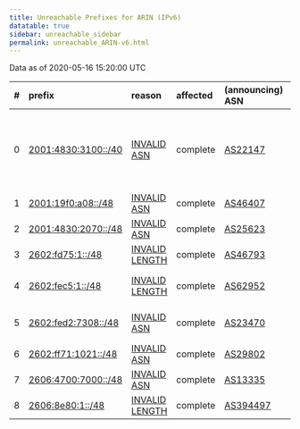 ```yaml
---
title: Unreachable Prefixes for ARIN (IPv6)
datatable: true
sidebar: unreachable_sidebar
permalink: unreachable_ARIN-v6.html
---
```


Data as of 2020-05-16 15:20:00 UTC


<div class="datatable-begin"></div>

|   # | prefix                                                           | reason                                                                                                      | affected   | (announcing) ASN                         | AS Name                                                                       |   unreachable /48s |
|----:|:-----------------------------------------------------------------|:------------------------------------------------------------------------------------------------------------|:-----------|:-----------------------------------------|:------------------------------------------------------------------------------|-------------------:|
|   0 | [2001:4830:3100::/40](https://stat.ripe.net/2001:4830:3100::/40) | [INVALID ASN](https://rpki-validator.ripe.net/announcement-preview?asn=AS22147&prefix=2001:4830:3100::/40)  | complete   | [AS22147](unreachable_AS22147-v6.html)   | PACKETSURGE - Open Contributors Corporation for Advanced Internet Development |                256 |
|   1 | [2001:19f0:a08::/48](https://stat.ripe.net/2001:19f0:a08::/48)   | [INVALID ASN](https://rpki-validator.ripe.net/announcement-preview?asn=AS46407&prefix=2001:19f0:a08::/48)   | complete   | [AS46407](unreachable_AS46407-v6.html)   | AS-CHOOPA3 - Choopa                                                           |                  1 |
|   2 | [2001:4830:2070::/48](https://stat.ripe.net/2001:4830:2070::/48) | [INVALID ASN](https://rpki-validator.ripe.net/announcement-preview?asn=AS25623&prefix=2001:4830:2070::/48)  | complete   | [AS25623](unreachable_AS25623-v6.html)   | CISN2                                                                         |                  1 |
|   3 | [2602:fd75:1::/48](https://stat.ripe.net/2602:fd75:1::/48)       | [INVALID LENGTH](https://rpki-validator.ripe.net/announcement-preview?asn=AS46793&prefix=2602:fd75:1::/48)  | complete   | [AS46793](unreachable_AS46793-v6.html)   | REALLYME                                                                      |                  1 |
|   4 | [2602:fec5:1::/48](https://stat.ripe.net/2602:fec5:1::/48)       | [INVALID LENGTH](https://rpki-validator.ripe.net/announcement-preview?asn=AS62952&prefix=2602:fec5:1::/48)  | complete   | [AS62952](unreachable_AS62952-v6.html)   | EVACOMM - EVACOMM CORPORATION                                                 |                  1 |
|   5 | [2602:fed2:7308::/48](https://stat.ripe.net/2602:fed2:7308::/48) | [INVALID ASN](https://rpki-validator.ripe.net/announcement-preview?asn=AS23470&prefix=2602:fed2:7308::/48)  | complete   | [AS23470](unreachable_AS23470-v6.html)   | RELIABLESITE - ReliableSite.Net LLC                                           |                  1 |
|   6 | [2602:ff71:1021::/48](https://stat.ripe.net/2602:ff71:1021::/48) | [INVALID ASN](https://rpki-validator.ripe.net/announcement-preview?asn=AS29802&prefix=2602:ff71:1021::/48)  | complete   | [AS29802](unreachable_AS29802-v6.html)   | HVC-AS - HIVELOCITY                                                           |                  1 |
|   7 | [2606:4700:7000::/48](https://stat.ripe.net/2606:4700:7000::/48) | [INVALID ASN](https://rpki-validator.ripe.net/announcement-preview?asn=AS13335&prefix=2606:4700:7000::/48)  | complete   | [AS13335](unreachable_AS13335-v6.html)   | CLOUDFLARENET - Cloudflare                                                    |                  1 |
|   8 | [2606:8e80:1::/48](https://stat.ripe.net/2606:8e80:1::/48)       | [INVALID LENGTH](https://rpki-validator.ripe.net/announcement-preview?asn=AS394497&prefix=2606:8e80:1::/48) | complete   | [AS394497](unreachable_AS394497-v6.html) | TF-178-ASH - Ting Fiber Inc.                                                  |                  1 |

<div class="datatable-end"></div>